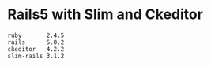 # Rails5 with Slim and Ckeditor

```
ruby       2.4.5
rails      5.0.2
ckeditor   4.2.2
slim-rails 3.1.2
```
